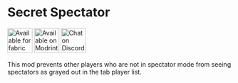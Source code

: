 # Secret Spectator

[<img alt="Available for fabric" height="56" src="https://cdn.jsdelivr.net/npm/@intergrav/devins-badges@2.8.0/assets/cozy/supported/fabric_vector.svg">](https://fabricmc.net/)
[<img alt="Available on Modrinth" height="56" src="https://cdn.jsdelivr.net/npm/@intergrav/devins-badges@2.8.0/assets/cozy/available/modrinth_vector.svg">](https://modrinth.com/mod/secret-spectator)
[<img alt="Chat on Discord" height="56" src="https://cdn.jsdelivr.net/npm/@intergrav/devins-badges@2.8.0/assets/cozy/social/discord-singular_vector.svg">](https://discord.gg/etTDQAVSgt)

This mod prevents other players who are not in spectator mode from seeing spectators as grayed out in the tab player list.